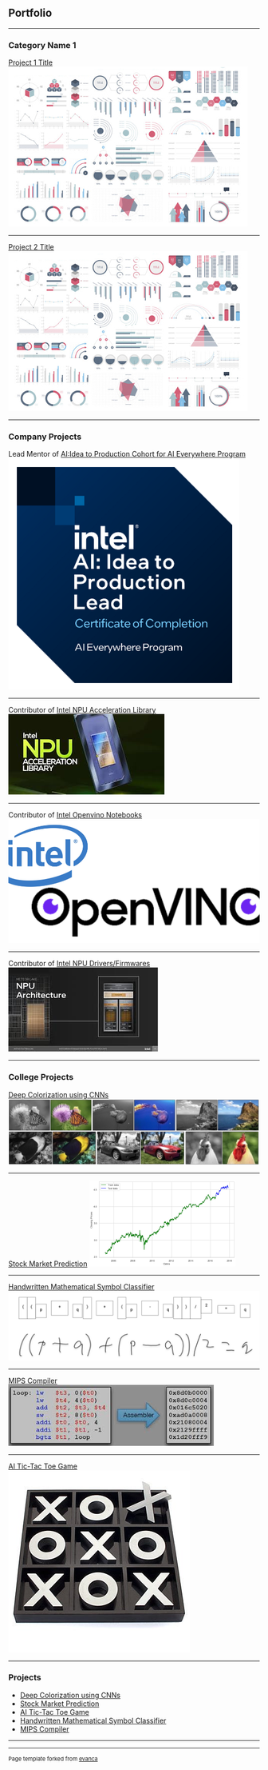 ## Portfolio

---

### Category Name 1 

[Project 1 Title](/sample_page)
<img src="images/dummy_thumbnail.jpg?raw=true"/>

---
[Project 2 Title](/pdf/sample_presentation.pdf)
<img src="images/dummy_thumbnail.jpg?raw=true"/>

---
### Company Projects
Lead Mentor of [AI:Idea to Production Cohort for AI Everywhere Program ](https://www.credly.com/go/HR2xy2JG)
<img src="images/AI_Idea_To_Production_Lead_Image.png?raw=true"/>

---
Contributor of [Intel NPU Acceleration Library](https://github.com/intel/intel-npu-acceleration-library)
<img src="images/NPU_Acceleration_Library.jpg?raw=true"/>

---
Contributor of [Intel Openvino Notebooks](https://github.com/openvinotoolkit/openvino_notebooks)
<img src="images/Intel_Openvino.png?raw=true"/>

---
Contributor of [Intel NPU Drivers/Firmwares](https://www.intel.com/content/www/us/en/download/794734/intel-npu-driver-windows.html)
<img src="images/NPU_Architecture.jpg?raw=true"/>

---
### College Projects

[Deep Colorization using CNNs](https://github.com/SHIVAMBASIA/CIS-6930-Deep-Colorization)
<img src="images/Deep_Colorization.jpg?raw=true"/>

---
[Stock Market Prediction](https://github.com/SHIVAMBASIA/CAP-6610-Stock-Market-Prediction)
<img src="images/stock_market_prediction.png?raw=true"/>

---
[Handwritten Mathematical Symbol Classifier](https://github.com/SHIVAMBASIA/EEL-5840-Handwritten-Mathematical-Symbol-Classifier)
<img src="images/Mathematical_Symbol_Classifier.png?raw=true"/>

---
[MIPS Compiler](https://github.com/SHIVAMBASIA/CDA-5155-MIPS-Simulator)
<img src="images/MIPS_Simulator.jpg?raw=true"/>

---
[AI Tic-Tac Toe Game](https://github.com/SHIVAMBASIA/CIS6930-AI-Tic-Tac-Toe)
<img src="images/Tic_Tac_Toe_AI_Game.jpg?raw=true"/>

---
### Projects

- [Deep Colorization using CNNs](https://github.com/SHIVAMBASIA/CIS-6930-Deep-Colorization)
- [Stock Market Prediction](https://github.com/SHIVAMBASIA/CAP-6610-Stock-Market-Prediction)
- [AI Tic-Tac Toe Game](https://github.com/SHIVAMBASIA/CIS6930-AI-Tic-Tac-Toe)
- [Handwritten Mathematical Symbol Classifier](https://github.com/SHIVAMBASIA/EEL-5840-Handwritten-Mathematical-Symbol-Classifier)
- [MIPS Compiler](https://github.com/SHIVAMBASIA/CDA-5155-MIPS-Simulator)

---




---
<p style="font-size:11px">Page template forked from <a href="https://github.com/evanca/quick-portfolio">evanca</a></p>
<!-- Remove above link if you don't want to attibute -->
